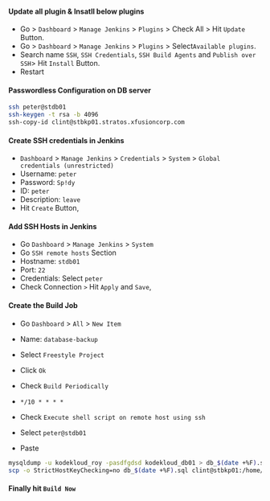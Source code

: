 #### Update all plugin & Insatll below plugins

- Go > `Dashboard` > `Manage Jenkins` > `Plugins` > Check All > Hit `Update` Button.
- Go > `Dashboard` > `Manage Jenkins` > `Plugins` > Select`Available plugins`.
- Search name `SSH`, `SSH Credentials`, `SSH Build Agents` and `Publish over SSH`> Hit `Install` Button.
- Restart

#### Passwordless Configuration on DB server

```bash
ssh peter@stdb01
ssh-keygen -t rsa -b 4096
ssh-copy-id clint@stbkp01.stratos.xfusioncorp.com
```

#### Create SSH credentials in Jenkins

- `Dashboard` > `Manage Jenkins` > `Credentials` > `System` > `Global credentials (unrestricted)`
- Username: `peter`
- Password: `Sp!dy`
- ID: `peter`
- Description: `leave`
- Hit `Create` Button,

#### Add SSH Hosts in Jenkins

- Go `Dashboard` > `Manage Jenkins` > `System`
- Go `SSH remote hosts` Section
- Hostname: `stdb01`
- Port: `22`
- Credentials: Select `peter`
- Check Connection `>` Hit `Apply` and `Save`,

#### Create the Build Job

- Go `Dashboard` > `All` > `New Item`
- Name: `database-backup`
- Select `Freestyle Project`
- Click `Ok`

- Check `Build Periodically`
- `*/10 * * * *`

- Check `Execute shell script on remote host using ssh`
- Select `peter@stdb01`
- Paste

```bash
mysqldump -u kodekloud_roy -pasdfgdsd kodekloud_db01 > db_$(date +%F).sql
scp -o StrictHostKeyChecking=no db_$(date +%F).sql clint@stbkp01:/home/clint/db_backups
```

#### Finally hit `Build Now`
